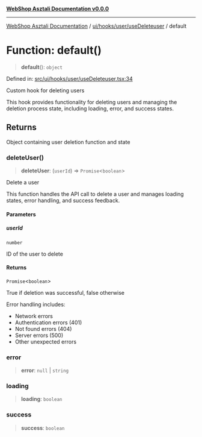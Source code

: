 [**WebShop Asztali Documentation v0.0.0**](../../../../../README.md)

***

[WebShop Asztali Documentation](../../../../../modules.md) / [ui/hooks/user/useDeleteuser](../README.md) / default

# Function: default()

> **default**(): `object`

Defined in: [src/ui/hooks/user/useDeleteuser.tsx:34](https://github.com/akosgamer1000/webshop_asztali/blob/694dfb5919995863486557fe9c75abb7edf40a6c/src/ui/hooks/user/useDeleteuser.tsx#L34)

Custom hook for deleting users

This hook provides functionality for deleting users and managing
the deletion process state, including loading, error, and success states.

## Returns

Object containing user deletion function and state

### deleteUser()

> **deleteUser**: (`userId`) => `Promise`\<`boolean`\>

Delete a user

This function handles the API call to delete a user and manages
loading states, error handling, and success feedback.

#### Parameters

##### userId

`number`

ID of the user to delete

#### Returns

`Promise`\<`boolean`\>

True if deletion was successful, false otherwise

Error handling includes:
- Network errors
- Authentication errors (401)
- Not found errors (404)
- Server errors (500)
- Other unexpected errors

### error

> **error**: `null` \| `string`

### loading

> **loading**: `boolean`

### success

> **success**: `boolean`
